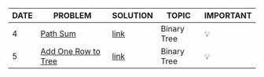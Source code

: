 |DATE|PROBLEM|SOLUTION|TOPIC|IMPORTANT|
|-----|-------|--------|-----|---------|
| 4 | [Path Sum](https://leetcode.com/problems/path-sum/) | [link](https://github.com/Shweta2024/LeetCode-Grind/blob/OCT4/OCT%20CHALLENGES/OCT-4_Path-Sum.cpp) | Binary Tree |  💡|
| 5 | [Add One Row to Tree](https://leetcode.com/problems/add-one-row-to-tree/) | [link](https://github.com/Shweta2024/LeetCode-Grind/blob/OCT5/OCT%20CHALLENGES/OCT-5_Add-One-Row-to-Tree.cpp) | Binary Tree | 💡 |

